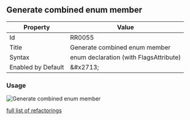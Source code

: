 ## Generate combined enum member

| Property | Value |
| -------- | ----- |
| Id | RR0055 |
| Title | Generate combined enum member |
| Syntax | enum declaration \(with FlagsAttribute\) |
| Enabled by Default | &\#x2713; |

### Usage

![Generate combined enum member](../../images/refactorings/GenerateCombinedEnumMember.png)

[full list of refactorings](Refactorings.md)